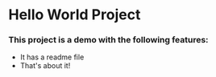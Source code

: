 # Hello World Project 

### This project is a demo with the following features: 
- It has a readme file 
- That's about it!
